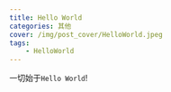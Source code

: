 ```yaml
---
title: Hello World
categories: 其他
cover: /img/post_cover/HelloWorld.jpeg
tags: 
	- HelloWorld
---
```

一切始于`Hello World`!